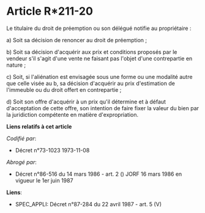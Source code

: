 # Article R*211-20

Le titulaire du droit de préemption ou son délégué notifie au propriétaire :

a) Soit sa décision de renoncer au droit de préemption ;

b) Soit sa décision d'acquérir aux prix et conditions proposés par le vendeur s'il s'agit d'une vente ne faisant pas l'objet
d'une contrepartie en nature ;

c) Soit, si l'aliénation est envisagée sous une forme ou une modalité autre que celle visée au b, sa décision d'acquérir au
prix d'estimation de l'immeuble ou du droit offert en contrepartie ;

d) Soit son offre d'acquérir à un prix qu'il détermine et à défaut d'acceptation de cette offre, son intention de faire fixer
la valeur du bien par la juridiction compétente en matière d'expropriation.

**Liens relatifs à cet article**

_Codifié par_:

  - Décret n°73-1023 1973-11-08

_Abrogé par_:

  - Décret n°86-516 du 14 mars 1986 - art. 2 () JORF 16 mars 1986 en vigueur le   1er juin 1987

**Liens**:

  - SPEC_APPLI: Décret n°87-284 du 22 avril 1987 - art. 5 (V)
